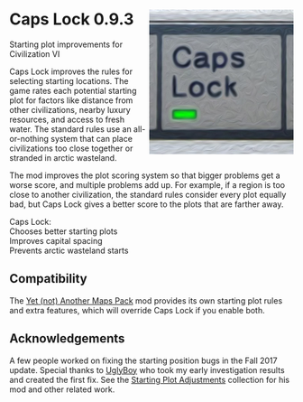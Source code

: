 # Caps Lock 0.9.3  [<img align="right" src="capslock.jpg" height="256" width="256">](https://steamcommunity.com/sharedfiles/filedetails/?id=1195009771)
Starting plot improvements for Civilization VI

Caps Lock improves the rules for selecting starting locations. The game rates
each potential starting plot for factors like distance from other
civilizations, nearby luxury resources, and access to fresh water. The standard
rules use an all-or-nothing system that can place civilizations too close
together or stranded in arctic wasteland.

The mod improves the plot scoring system so that bigger problems get a worse
score, and multiple problems add up. For example, if a region is too close to
another civilization, the standard rules consider every plot equally bad, but
Caps Lock gives a better score to the plots that are farther away.

Caps Lock:  
Chooses better starting plots  
Improves capital spacing  
Prevents arctic wasteland starts  

## Compatibility
The [Yet (not) Another Maps Pack](https://steamcommunity.com/sharedfiles/filedetails/?id=871861883)
mod provides its own starting plot rules and extra features, which will
override Caps Lock if you enable both.

## Acknowledgements
A few people worked on fixing the starting position bugs in the Fall 2017
update. Special thanks to
[UglyBoy](https://forums.civfanatics.com/threads/fall-2017-start-position-fix.623655/)
who took my early investigation results and created the first fix. See the
[Starting Plot Adjustments](https://steamcommunity.com/sharedfiles/filedetails/?id=1195040931)
collection for his mod and other related work.
